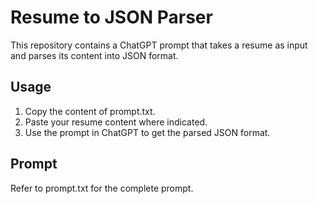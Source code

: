 # Resume to JSON Parser

This repository contains a ChatGPT prompt that takes a resume as input and parses its content into JSON format.

## Usage

1. Copy the content of prompt.txt.
2. Paste your resume content where indicated.
3. Use the prompt in ChatGPT to get the parsed JSON format.

## Prompt

Refer to prompt.txt for the complete prompt.